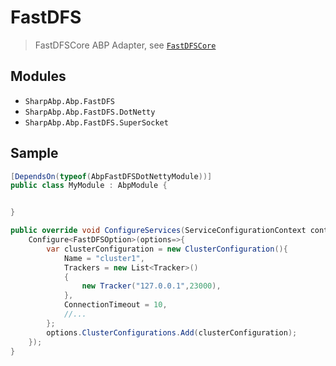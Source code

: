 # FastDFS

> FastDFSCore ABP Adapter, see [`FastDFSCore`](https://github.com/cocosip/FastDFSCore)

## Modules

- `SharpAbp.Abp.FastDFS`
- `SharpAbp.Abp.FastDFS.DotNetty`
- `SharpAbp.Abp.FastDFS.SuperSocket`

## Sample

```c#
[DependsOn(typeof(AbpFastDFSDotNettyModule))]
public class MyModule : AbpModule {


}

public override void ConfigureServices(ServiceConfigurationContext context){
    Configure<FastDFSOption>(options=>{
        var clusterConfiguration = new ClusterConfiguration(){
            Name = "cluster1",
            Trackers = new List<Tracker>()
            {
                new Tracker("127.0.0.1",23000),
            },
            ConnectionTimeout = 10,
            //...
        };
        options.ClusterConfigurations.Add(clusterConfiguration);
    });
}



```